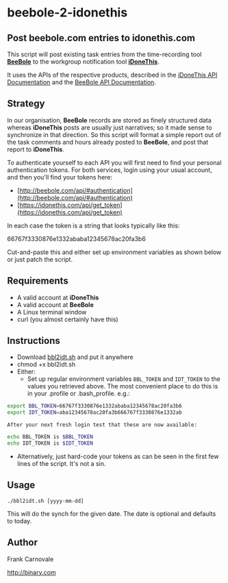 beebole-2-idonethis
===================

Post **beebole.com** entries to **idonethis.com**
-----------------------------------------

This script will post existing task entries from the time-recording tool
[__BeeBole__](http://beebole.com "BeeBole Home Page")
to the workgroup notification tool
[__iDoneThis__](http://idonethis.com "iDoneThis Home Page").

It uses the APIs of the respective products, described in the
[iDoneThis API Documentation](http://idonethis.com/api/v0.1/)
and the
[BeeBole API Documentation](http://beebole.com/api/).

Strategy
--------
In our organisation, __BeeBole__ records are stored as finely structured data
whereas __iDoneThis__ posts are usually just narratives; so it made sense to synchronize in that direction.
So this script will format a simple report out of the task comments and hours already posted to __BeeBole__, and
post that report to __iDoneThis__.

To authenticate yourself to each API you will first need to find your personal authentication tokens.
For both services, login using your usual account, and then you'll find your tokens here:

- [http://beebole.com/api/#authentication](http://beebole.com/api/#authentication)
- [https://idonethis.com/api/get_token](https://idonethis.com/api/get_token)

In each case the token is a string that looks typically like this: 

66767f3330876e1332ababa12345678ac20fa3b6

Cut-and-paste this and either set up environment variables as shown below or just patch the script.

Requirements
------------

- A valid account at __iDoneThis__
- A valid account at __BeeBole__
- A Linux terminal window
- curl (you almost certainly have this)

Instructions
------------

- Download [bbl2idt.sh](../blob/bbl2idt.sh) and put it anywhere
- chmod +x bbl2idt.sh
- Either:
  - Set up regular environment variables `BBL_TOKEN` and `IDT_TOKEN` to the values you retrieved above.
    The most convenient place to do this is in your .profile or .bash_profile.  e.g.: 


```bash
export BBL_TOKEN=66767f3330876e1332ababa12345678ac20fa3b6
export IDT_TOKEN=aba12345678ac20fa3b666767f3330876e1332ab
```

    After your next fresh login test that these are now available:

```bash
echo BBL_TOKEN is $BBL_TOKEN
echo IDT_TOKEN is $IDT_TOKEN
```

  - Alternatively, just hard-code your tokens as can be seen in the first few lines of the script.  It's not a sin.

Usage
-----

```
./bbl2idt.sh [yyyy-mm-dd]
```

This will do the synch for the given date.  The date is optional and defaults to today.

Author
------

Frank Carnovale

http://binary.com

